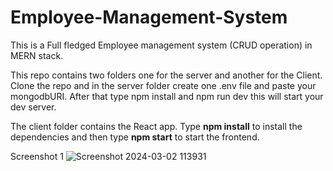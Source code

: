 <h1>Employee-Management-System</h1>

This is a Full fledged Employee management system (CRUD operation) in MERN stack.

This repo contains two folders one for the server and another for the Client. Clone the repo and in the server folder create one .env file and paste your mongodbURI. After that type npm install and npm run dev this will start your dev server.

The client folder contains the React app. Type <b>npm install</b> to install the dependencies and then type <b>npm start</b> to start the frontend.

Screenshot 1 
![Screenshot 2024-03-02 113931](https://github.com/dhinesh-mohan/Employee-Management-System-MERN/assets/122241723/532db6b3-94a5-4a21-97ae-325206603726)
